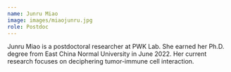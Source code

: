 ```yaml
---
name: Junru Miao
image: images/miaojunru.jpg
role: Postdoc
---
```

Junru Miao is a postdoctoral researcher at PWK Lab. She earned her Ph.D. degree from East China Normal University in June 2022. Her current research focuses on deciphering tumor-immune cell interaction.
